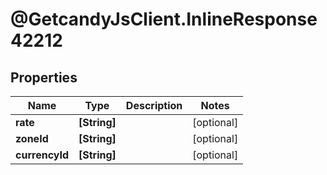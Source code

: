 # @GetcandyJsClient.InlineResponse42212

## Properties

Name | Type | Description | Notes
------------ | ------------- | ------------- | -------------
**rate** | **[String]** |  | [optional] 
**zoneId** | **[String]** |  | [optional] 
**currencyId** | **[String]** |  | [optional] 



